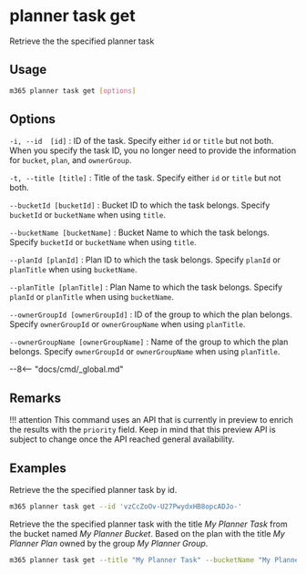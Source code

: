 # planner task get

Retrieve the the specified planner task

## Usage

```sh
m365 planner task get [options]
```

## Options

`-i, --id  [id]`
: ID of the task. Specify either `id` or `title` but not both. When you specify the task ID, you no longer need to provide the information for `bucket`, `plan`, and `ownerGroup`.

`-t, --title [title]`
: Title of the task. Specify either `id` or `title` but not both.

`--bucketId [bucketId]`
: Bucket ID to which the task belongs. Specify `bucketId` or `bucketName` when using `title`.

`--bucketName [bucketName]`
: Bucket Name to which the task belongs. Specify `bucketId` or `bucketName` when using `title`.

`--planId [planId]`
: Plan ID to which the task belongs. Specify `planId` or `planTitle` when using `bucketName`.

`--planTitle [planTitle]`
: Plan Name to which the task belongs. Specify `planId` or `planTitle` when using `bucketName`.

`--ownerGroupId [ownerGroupId]`
: ID of the group to which the plan belongs. Specify `ownerGroupId` or `ownerGroupName` when using `planTitle`.

`--ownerGroupName [ownerGroupName]`
: Name of the group to which the plan belongs. Specify `ownerGroupId` or `ownerGroupName` when using `planTitle`.

--8<-- "docs/cmd/_global.md"

## Remarks

!!! attention
    This command uses an API that is currently in preview to enrich the results with the `priority` field. Keep in mind that this preview API is subject to change once the API reached general availability.

## Examples

Retrieve the the specified planner task by id.

```sh
m365 planner task get --id 'vzCcZoOv-U27PwydxHB8opcADJo-'
```

Retrieve the the specified planner task with the title _My Planner Task_ from the bucket named _My Planner Bucket_. Based on the plan with the title _My Planner Plan_ owned by the group _My Planner Group_.

```sh
m365 planner task get --title "My Planner Task" --bucketName "My Planner Bucket" --planTitle "My Planner Plan" --ownerGroupName "My Planner Group"
```
